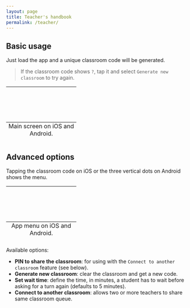 ```yaml
---
layout: page
title: Teacher's handbook
permalink: /teacher/
---
```


## Basic usage

Just load the app and a unique classroom code will be generated.

> If the classroom code shows `?`, tap it and select `Generate new classroom` to try again.

<table>
<caption style="caption-side: bottom">Main screen on iOS and Android.</caption>
<tbody>
<tr>
<td style="padding:3em;"><img src="/images/devices/teacher_ios_start.png" alt=""/></td>
<td style="padding:3em;"><img src="/images/devices/teacher_android_start.png" alt=""/></td>
</tr>
</tbody>
</table>

## Advanced options

Tapping the classroom code on iOS or the three vertical dots on Android shows the menu.

<table>
<caption style="caption-side: bottom">App menu on iOS and Android.</caption>
<tbody>
<tr>
<td style="padding:3em;"><img src="/images/devices/teacher_ios_menu.png" alt=""/></td>
<td style="padding:3em;"><img src="/images/devices/teacher_android_menu.png" alt=""/></td>
</tr>
</tbody>
</table>

Available options:

- __PIN to share the classroom__: for using with the `Connect to another classroom` feature (see below).
- __Generate new classroom__: clear the classroom and get a new code.
- __Set wait time__: define the time, in minutes, a student has to wait before asking for a turn again (defaults to 5 minutes).
- __Connect to another classroom__: allows two or more teachers to share same classroom queue.
